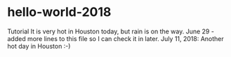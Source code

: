 # hello-world-2018
Tutorial
It is very hot in Houston today, but rain is on the way.
June 29 - added more lines to this file so I can check it in later.
July 11, 2018: Another hot day in Houston :-)
